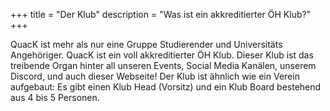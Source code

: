 +++
title = "Der Klub"
description = "Was ist ein akkreditierter ÖH Klub?"
+++

QuacK ist mehr als nur eine Gruppe Studierender und Universitäts Angehöriger. QuacK ist ein voll akkreditierter ÖH Klub. Dieser Klub ist das treibende Organ hinter all unseren Events, Social Media Kanälen, unserem Discord, und auch dieser Webseite! Der Klub ist ähnlich wie ein Verein aufgebaut: Es gibt einen Klub Head (Vorsitz) und ein Klub Board bestehend aus 4 bis 5 Personen.
